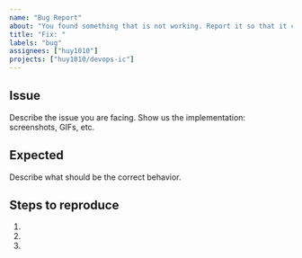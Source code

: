 ```yaml
---
name: "Bug Report"
about: "You found something that is not working. Report it so that it can be fixed. 👷‍"
title: "Fix: "
labels: "bug"
assignees: ["huy1010"]
projects: ["huy1010/devops-ic"]
---
```


## Issue

Describe the issue you are facing. Show us the implementation: screenshots, GIFs, etc.

## Expected

Describe what should be the correct behavior.

## Steps to reproduce

1.
2.
3.

